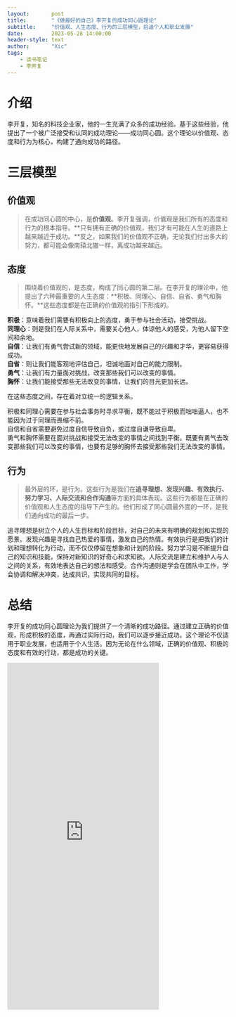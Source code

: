```yaml
---
layout:       post
title:        "《做最好的自己》李开复的成功同心圆理论"
subtitle:     "价值观、人生态度、行为的三层模型，启迪个人和职业发展"
date:         2023-05-28 14:00:00
header-style: text
author:       "Xic"
tags:
    - 读书笔记
    - 李开复
---
```

# 介绍
李开复，知名的科技企业家，他的一生充满了众多的成功经验。基于这些经验，他提出了一个被广泛接受和认同的成功理论——成功同心圆。这个理论以价值观、态度和行为为核心，构建了通向成功的路径。

# 三层模型
## 价值观
> 在成功同心圆的中心，是**价值观**。李开复强调，价值观是我们所有的态度和行为的根本指导。**只有拥有正确的价值观，我们才有可能在人生的道路上越来越近于成功。**反之，如果我们的价值观不正确，无论我们付出多大的努力，都可能会像南辕北辙一样，离成功越来越远。

## 态度
> 围绕着价值观的，是态度，构成了同心圆的第二层。在李开复的理论中，他提出了六种最重要的人生态度：**积极、同理心、自信、自省、勇气和胸怀。**这些态度都是在正确的价值观的指引下形成的。


**积极**：意味着我们需要有积极向上的态度，勇于参与社会活动，接受挑战。  
**同理心**：则是我们在人际关系中，需要关心他人，体谅他人的感受，为他人留下空间和余地。  
**自信**：让我们有勇气尝试新的领域，能更快地发展自己的兴趣和才华，更容易获得成功。  
**自省**：则让我们能客观地评估自己，坦诚地面对自己的能力限制。  
**勇气**：让我们有力量面对挑战，改变那些我们可以改变的事情。  
**胸怀**：让我们能接受那些无法改变的事情，让我们的目光更加长远。  


在这些态度之间，存在着对立统一的逻辑关系。

积极和同理心需要在参与社会事务时寻求平衡，既不能过于积极而咄咄逼人，也不能因为过于同理而畏缩不前。  
自信和自省需要避免过度自信导致自负，或过度自谦导致自卑。  
勇气和胸怀需要在面对挑战和接受无法改变的事情之间找到平衡。既要有勇气去改变那些我们可以改变的事情，也要有足够的胸怀去接受那些我们无法改变的事情。  

## 行为
> 最外层的环，是行为。这些行为是我们在**追寻理想、发现兴趣、有效执行、努力学习、人际交流和合作沟通**等方面的具体表现。这些行为都是在正确的价值观和人生态度的指导下产生的。他们形成了同心圆最外面的一环，是我们通向成功的最后一步。

追寻理想是树立个人的人生目标和阶段目标，对自己的未来有明确的规划和实现的愿景。发现兴趣是寻找自己热爱的事情，激发自己的热情。有效执行是把我们的计划和理想转化为行动，而不仅仅停留在想象和计划的阶段。努力学习是不断提升自己的知识和技能，保持对新知识的好奇心和求知欲。人际交流是建立和维护人与人之间的关系，有效地表达自己的想法和感受。合作沟通则是学会在团队中工作，学会协调和解决冲突，达成共识，实现共同的目标。

# 总结
李开复的成功同心圆理论为我们提供了一个清晰的成功路径。通过建立正确的价值观，形成积极的态度，再通过实际行动，我们可以逐步接近成功。这个理论不仅适用于职业发展，也适用于个人生活。因为无论在什么领域，正确的价值观、积极的态度和有效的行动，都是成功的关键。
<iframe src="https://assets.pinterest.com/ext/embed.html?id=665547651204724084" height="790" width="345" frameborder="0" scrolling="no" ></iframe>
